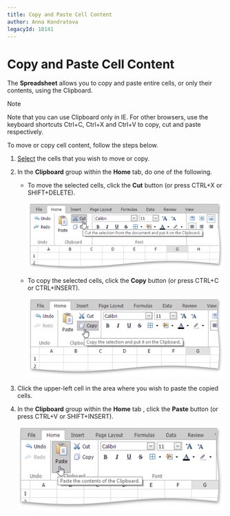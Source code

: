 ```yaml
---
title: Copy and Paste Cell Content
author: Anna Kondratova
legacyId: 18141
---
```

# Copy and Paste Cell Content
The **Spreadsheet** allows you to copy and paste entire cells, or only their contents, using the Clipboard.

> [!NOTE]
> Note that you can use Clipboard only in IE. For other browsers, use the keyboard shortcuts Ctrl+C, Ctrl+X and Ctrl+V to copy, cut and paste respectively.

To move or copy cell content, follow the steps below.
1. [Select](select-cells-or-cell-content.md) the cells that you wish to move or copy.
2. In the **Clipboard** group within the **Home** tab, do one of the following.
	* To move the selected cells, click the **Cut** button (or press CTRL+X or SHIFT+DELETE).
		
		![EUD_ASPxSpreadsheet-Cut](../../../images/img26014.png)
	* To copy the selected cells, click the **Copy** button (or press CTRL+C or CTRL+INSERT).
		
		![EUD_ASPxSpreadsheet-Copy](../../../images/img26015.png)
3. Click the upper-left cell in the area where you wish to paste the copied cells.
4. In the **Clipboard** group within the **Home** tab , click the **Paste** button (or press CTRL+V or SHIFT+INSERT).
	
	![EUD_ASPxSpreadsheet-Paste](../../../images/img26016.png)